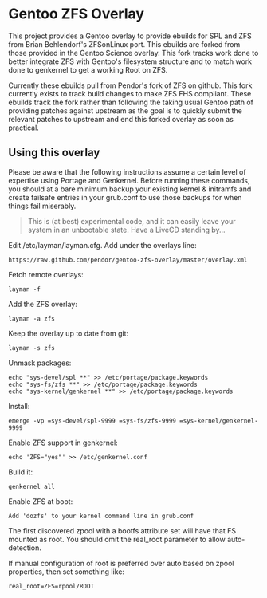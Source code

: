 Gentoo ZFS Overlay
==================

This project provides a Gentoo overlay to provide ebuilds for SPL and ZFS from Brian Behlendorf's ZFSonLinux port.  This ebuilds are forked from those provided in the Gentoo Science overlay.  This fork tracks work done to better integrate ZFS with Gentoo's filesystem structure and to match work done to genkernel to get a working Root on ZFS.

Currently these ebuilds pull from Pendor's fork of ZFS on github.  This fork currently exists to track build changes to make ZFS FHS compliant.  These ebuilds track the fork rather than following the taking usual Gentoo path of providing patches against upstream as the goal is to quickly submit the relevant patches to upstream and end this forked overlay as soon as practical.

Using this overlay
------------------

Please be aware that the following instructions assume a certain level of expertise using Portage and Genkernel.  Before running these commands, you should at a bare minimum backup your existing kernel & initramfs and create failsafe entries in your grub.conf to use those backups for when things fail miserably.

> This is (at best) experimental code, and it can easily leave your system in an unbootable state.  Have a LiveCD standing by...

Edit /etc/layman/layman.cfg.  Add under the overlays line:

	https://raw.github.com/pendor/gentoo-zfs-overlay/master/overlay.xml

Fetch remote overlays:

	layman -f

Add the ZFS overlay:

	layman -a zfs

Keep the overlay up to date from git:

	layman -s zfs

Unmask packages:

	echo "sys-devel/spl **" >> /etc/portage/package.keywords
	echo "sys-fs/zfs **" >> /etc/portage/package.keywords
	echo "sys-kernel/genkernel **" >> /etc/portage/package.keywords

Install:

	emerge -vp =sys-devel/spl-9999 =sys-fs/zfs-9999 =sys-kernel/genkernel-9999

Enable ZFS support in genkernel:

	echo 'ZFS="yes"' >> /etc/genkernel.conf

Build it:

	genkernel all

Enable ZFS at boot:

	Add 'dozfs' to your kernel command line in grub.conf

The first discovered zpool with a bootfs attribute set will have that FS mounted as root.  You should omit the real_root parameter to allow auto-detection.

If manual configuration of root is preferred over auto based on zpool properties, then set something like:

	real_root=ZFS=rpool/ROOT
